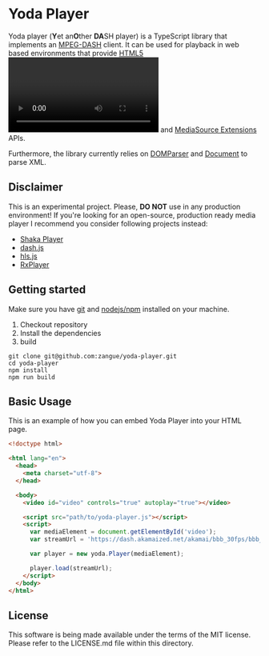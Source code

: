 Yoda Player
===========

Yoda player (**Y**et an**O**ther **DA**SH player) is a TypeScript library that implements an [MPEG-DASH](https://www.mpeg.org/standards/MPEG-DASH/) client. It can
be used for playback in web based environments that provide [HTML5 <video>](https://html.spec.whatwg.org/multipage/media.html#the-video-element) and [MediaSource Extensions](https://www.w3.org/TR/media-source/) APIs.

Furthermore, the library currently relies on [DOMParser](https://html.spec.whatwg.org/multipage/dynamic-markup-insertion.html#dom-parsing-and-serialization) and [Document](https://developer.mozilla.org/en-US/docs/Web/API/Document#specifications) to parse XML.

Disclaimer
----
This is an experimental project. Please, **DO NOT** use in any production environment! If you're looking for an open-source, production ready media player I recommend you consider following projects instead:
- [Shaka Player](https://github.com/shaka-project/shaka-player)
- [dash.js](https://github.com/Dash-Industry-Forum/dash.js)
- [hls.js](https://github.com/video-dev/hls.js)
- [RxPlayer](https://github.com/canalplus/rx-player)

Getting started
-----
Make sure you have [git](https://git-scm.com/downloads) and [nodejs/npm](https://docs.npmjs.com/downloading-and-installing-node-js-and-npm) installed on your machine.

1. Checkout repository
2. Install the dependencies
3. build

```
git clone git@github.com:zangue/yoda-player.git
cd yoda-player
npm install
npm run build
```

Basic Usage
-----------
This is an example of how you can embed Yoda Player into your HTML page.

```html
<!doctype html>

<html lang="en">
  <head>
    <meta charset="utf-8">
  </head>

  <body>
    <video id="video" controls="true" autoplay="true"></video>

    <script src="path/to/yoda-player.js"></script>
    <script>
      var mediaElement = document.getElementById('video');
      var streamUrl = 'https://dash.akamaized.net/akamai/bbb_30fps/bbb_30fps.mpd';

      var player = new yoda.Player(mediaElement);

      player.load(streamUrl);
    </script>
  </body>
</html>
```

License
-------

This software is being made available under the terms of the MIT license. Please
refer to the LICENSE.md file within this directory.
